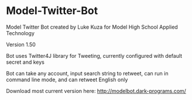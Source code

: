 Model-Twitter-Bot
=================

Model Twitter Bot created by Luke Kuza for Model High School Applied Technology

Version 1.50

Bot uses Twitter4J library for Tweeting, currently configured with default secret and keys

Bot can take any account, input search string to retweet, can run in command line mode, and can retweet English only

Download most current version here: http://modelbot.dark-programs.com/
